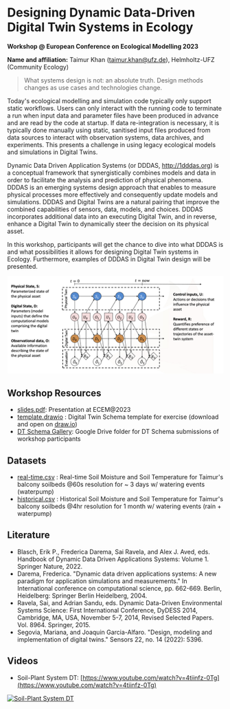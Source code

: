 # Designing Dynamic Data-Driven Digital Twin Systems in Ecology

**Workshop @ European Conference on Ecological Modelling 2023**

**Name and affiliation:** Taimur Khan ([taimur.khan@ufz.de](mailto:taimur.khan@ufz.de)), Helmholtz-UFZ (Community Ecology)

> What systems design is not: an absolute truth. Design methods changes as use cases and technologies change.

Today's ecological modelling and simulation code typically only support static workflows. Users can only interact with the running code to terminate a run when input data and parameter files have been produced in advance and are read by the code at startup. If data re-integration is necessary, it is typically done manually using static, sanitised input files produced from data sources to interact with observation systems, data archives, and experiments. This presents a challenge in using legacy ecological models and simulations in Digital Twins.

Dynamic Data Driven Application Systems (or DDDAS, http://1dddas.org) is a conceptual framework that synergistically combines models and data in order to facilitate the analysis and prediction of physical phenomena. DDDAS is an emerging systems design approach that enables to measure physical processes more effectively and consequently update models and simulations. DDDAS and Digital Twins are a natural pairing that improve the combined capabilities of sensors, data, models, and choices. DDDAS incorporates additional data into an executing Digital Twin, and in reverse, enhance a Digital Twin to dynamically steer the decision on its physical asset.

In this workshop, participants will get the chance to dive into what DDDAS is and what possibilities it allows for designing Digital Twin systems in Ecology. Furthermore, examples of DDDAS in Digital Twin design will be presented.

![approach](/approach.png)

## Workshop Resources

- [slides.pdf](slides.pdf): Presentation at ECEM@2023
- [template.drawio](template.drawio) : Digital Twin Schema template for exercise (download and open on [draw.io](https://app.diagrams.net/))
- [DT Schema Gallery](https://drive.google.com/drive/folders/1_sx5-JHGgJZUw4GJjew5ngCf_DG671GD?usp=sharing):  Google Drive folder for DT Schema submissions of workshop participants

## Datasets
- [real-time.csv](real-time.csv) : Real-time Soil Moisture and Soil Temperature for Taimur's balcony soilbeds @60s resolution for ~ 3 days w/ watering events (waterpump)
- [historical.csv](historic.csv) : Historical Soil Moisture and Soil Temperature for Taimur's balcony soilbeds @4hr resolution for 1 month w/ watering events (rain + waterpump)

## Literature

- Blasch, Erik P., Frederica Darema, Sai Ravela, and Alex J. Aved, eds. Handbook of Dynamic Data Driven Applications Systems: Volume 1. Springer Nature, 2022.
- Darema, Frederica. "Dynamic data driven applications systems: A new paradigm for application simulations and measurements." In International conference on computational science, pp. 662-669. Berlin, Heidelberg: Springer Berlin Heidelberg, 2004.
- Ravela, Sai, and Adrian Sandu, eds. Dynamic Data-Driven Environmental Systems Science: First International Conference, DyDESS 2014, Cambridge, MA, USA, November 5-7, 2014, Revised Selected Papers. Vol. 8964. Springer, 2015.
- Segovia, Mariana, and Joaquin Garcia-Alfaro. "Design, modeling and implementation of digital twins." Sensors 22, no. 14 (2022): 5396.

## Videos

- Soil-Plant System DT: [https://www.youtube.com/watch?v=4tiinfz-0Tg](https://www.youtube.com/watch?v=4tiinfz-0Tg)

[![Soil-Plant System DT](https://img.youtube.com/vi/4tiinfz-0Tg/0.jpg)](https://www.youtube.com/watch?v=4tiinfz-0Tg)


